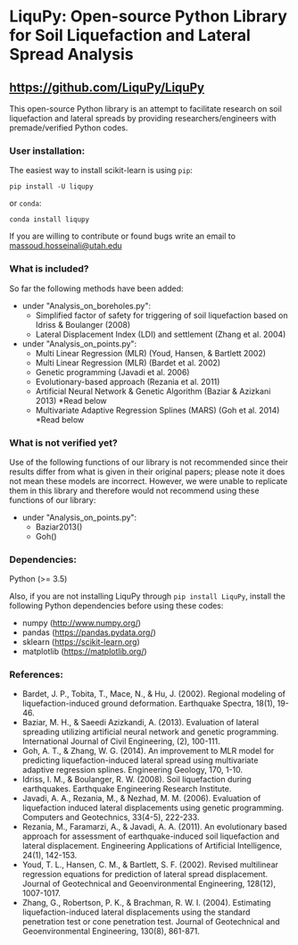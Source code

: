 # LiquPy: Open-source Python Library for Soil Liquefaction and Lateral Spread Analysis
## https://github.com/LiquPy/LiquPy

This open-source Python library is an attempt to facilitate research on soil liquefaction and lateral spreads by providing researchers/engineers with premade/verified Python codes.

### User installation:
The easiest way to install scikit-learn is using `pip`:
```
pip install -U liqupy
```

or `conda`:
```
conda install liqupy
```

If you are willing to contribute or found bugs write an email to massoud.hosseinali@utah.edu


### What is included?
So far the following methods have been added:
  - under "Analysis_on_boreholes.py":
    - Simplified factor of safety for triggering of soil liquefaction based on Idriss & Boulanger (2008)
    - Lateral Displacement Index (LDI) and settlement (Zhang et al. 2004)
  - under "Analysis_on_points.py":
    - Multi Linear Regression (MLR) (Youd, Hansen, & Bartlett 2002)
    - Multi Linear Regression (MLR) (Bardet et al. 2002)
    - Genetic programming (Javadi et al. 2006)
    - Evolutionary-based approach (Rezania et al. 2011)
    - Artificial Neural Network & Genetic Algorithm (Baziar & Azizkani 2013) *Read below
    - Multivariate Adaptive Regression Splines (MARS) (Goh et al. 2014) *Read below

### What is not verified yet?
Use of the following functions of our library is not recommended since their results differ from what is given in their original papers; please note it does not mean these models are incorrect. However, we were unable to replicate them in this library and therefore would not recommend using these functions of our library:
  - under "Analysis_on_points.py":
    - Baziar2013()
    - Goh()


### Dependencies:
Python (>= 3.5)

Also, if you are not installing LiquPy through `pip install LiquPy`,  install the following Python dependencies before using these codes:
 - numpy (http://www.numpy.org/)
 - pandas (https://pandas.pydata.org/)
 - sklearn (https://scikit-learn.org)
 - matplotlib (https://matplotlib.org/)


 ### References:
 - Bardet, J. P., Tobita, T., Mace, N., & Hu, J. (2002). Regional modeling of liquefaction-induced ground deformation. Earthquake Spectra, 18(1), 19-46.
 - Baziar, M. H., & Saeedi Azizkandi, A. (2013). Evaluation of lateral spreading utilizing artificial neural network and genetic programming. International Journal of Civil Engineering, (2), 100-111.
 - Goh, A. T., & Zhang, W. G. (2014). An improvement to MLR model for predicting liquefaction-induced lateral spread using multivariate adaptive regression splines. Engineering Geology, 170, 1-10.
 - Idriss, I. M., & Boulanger, R. W. (2008). Soil liquefaction during earthquakes. Earthquake Engineering Research Institute.
 - Javadi, A. A., Rezania, M., & Nezhad, M. M. (2006). Evaluation of liquefaction induced lateral displacements using genetic programming. Computers and Geotechnics, 33(4-5), 222-233.
 - Rezania, M., Faramarzi, A., & Javadi, A. A. (2011). An evolutionary based approach for assessment of earthquake-induced soil liquefaction and lateral displacement. Engineering Applications of Artificial Intelligence, 24(1), 142-153.
 - Youd, T. L., Hansen, C. M., & Bartlett, S. F. (2002). Revised multilinear regression equations for prediction of lateral spread displacement. Journal of Geotechnical and Geoenvironmental Engineering, 128(12), 1007-1017.
 - Zhang, G., Robertson, P. K., & Brachman, R. W. I. (2004). Estimating liquefaction-induced lateral displacements using the standard penetration test or cone penetration test. Journal of Geotechnical and Geoenvironmental Engineering, 130(8), 861-871.